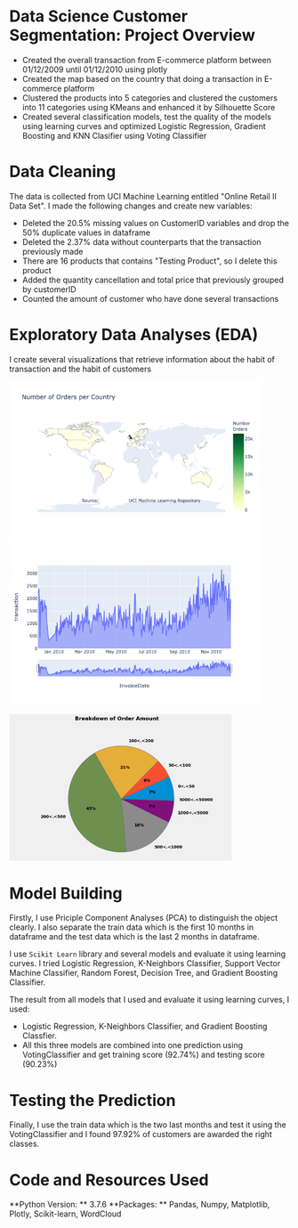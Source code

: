 # Data Science Customer Segmentation: Project Overview
- Created the overall transaction from E-commerce platform between 01/12/2009 until 01/12/2010 using plotly
- Created the map based on the country that doing a transaction in E-commerce platform
- Clustered the products into 5 categories and clustered the customers into 11 categories using KMeans and enhanced it by Silhouette Score
- Created several classification models, test the quality of the models using learning curves and optimized Logistic Regression, Gradient Boosting and KNN Clasifier using Voting Classifier

# Data Cleaning
The data is collected from UCI Machine Learning entitled "Online Retail II Data Set". I made the following changes and create new variables:
- Deleted the 20.5% missing values on CustomerID variables and drop the 50% duplicate values in dataframe
- Deleted the 2.37% data without counterparts that the transaction previously made 
- There are 16 products that contains "Testing Product", so I delete this product
- Added the quantity cancellation and total price that previously grouped by customerID
- Counted the amount of customer who have done several transactions

# Exploratory Data Analyses (EDA)
I create several visualizations that retrieve information about the habit of transaction and the habit of customers

<img src="images/map_transaction.png" width="450" > <img src="images/overall_transaction.png" width="450" >

<img src="images/range_price_transaction.png" width="400" >

# Model Building
Firstly, I use Priciple Component Analyses (PCA) to distinguish the object clearly. I also separate the train data which is the first 10 months in dataframe and the test data which is the last 2 months in dataframe.

I use `Scikit Learn` library and several models and evaluate it using learning curves. I tried Logistic Regression, K-Neighbors Classifier, Support Vector Machine Classifier, Random Forest, Decision Tree, and Gradient Boosting Classifier.

The result from all models that I used and evaluate it using learning curves, I used:
- Logistic Regression, K-Neighbors Classifier, and Gradient Boosting Classfier.
- All this three models are combined into one prediction using VotingClassifier and get training score (92.74%) and testing score (90.23%)

# Testing the Prediction
Finally, I use the train data which is the two last months and test it using the VotingClassifier and I found 97.92% of customers are awarded the right classes.

# Code and Resources Used
**Python Version: ** 3.7.6
**Packages: ** Pandas, Numpy, Matplotlib, Plotly, Scikit-learn, WordCloud
